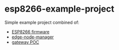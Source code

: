 # esp8266-example-project
Simple example project combined of:
* [ESP8266 firmware](https://github.com/resin-io-projects/esp8266/tree/esp8266-example-project)
* [edge-node-manager](https://github.com/resin-io/edge-node-manager/tree/master)
* [gateway POC](https://github.com/resin-io-playground/resin-gateway-poc)
